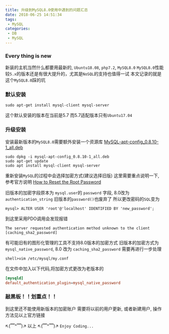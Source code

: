 ```yaml
---
title: 升级到MySQL8.0使用中遇到的问题汇总
date: 2018-06-25 14:51:34
tags:
 - MySQL
categories:
 - DB
 - MySQL
---
```


### Every thing is new 
 
新装的主机当然什么都要用最新的, `Ubuntu18.08`, `php7.2`, `MySQL8.0`
`MySQL8.0`性能较`5.x`的版本还是有很大提升的，尤其是`NoSQL`的支持也值得一试
本文记录的就是这个`MySQL8.0`踩的坑

### 默认安装

```shell
sudo apt-get install mysql-client mysql-server
```
这个默认安装的版本在当前是5.7
而5.7适配版本只有`Ubuntu17.04`

### 升级安装
安装最新版本的`MySQL8.0`需要额外安装一个资源库
[MySQL-apt-config_0.8.10-1_all.deb](https://dev.mysql.com/downloads/repo/apt/ "Ubuntu / Debian (Architecture Independent), DEB Package")

```shell
sudo dpkg -i mysql-apt-config_0.8.10-1_all.deb
sudo apt-get update
sudo apt install mysql-client mysql-server
```

重新安装`MySQL`的过程中会选择加密方式(建议选择旧版)
这里需要重点说明一下, 参考官方说明 
[How to Reset the Root Password](https://dev.mysql.com/doc/refman/8.0/en/resetting-permissions.html) 

旧版本的加密字段原本为 `mysql.user`的 `password` 字段, 8.0改为`authentication_string`
旧版本的`password()`也废弃了
所以更改密码的`SQL`变为
```shell
mysql> ALTER USER 'root'@'localhost' IDENTIFIED BY 'new_password';
```

到这里采用PDO调用会发现报错
```log
The server requested authentication method unknown to the client 
[caching_sha2_password]
```
有可能旧有的图形化管理的工具不支持8.0版本的加密方式
旧版本的加密方式为`mysql_native_password`, 8.0 改为 `caching_sha2_password`
需要再进行一步处理
```shell
shell>vim /etc/mysql/my.conf
```
在文件中加入以下代码,将加密方式更改为老版本的
```mysql.conf
[mysqld]
default_authentication_plugin=mysql_native_password
```

### 敲黑板！！划重点！！
到这里还不能使用新版本的加密账户
需要将以前的用户更新, 或者新建用户, 操作方法见以上官方链接

↖(▔^▔)↗ 以上 ↖(▔^▔)↗ `Enjoy Coding...`

